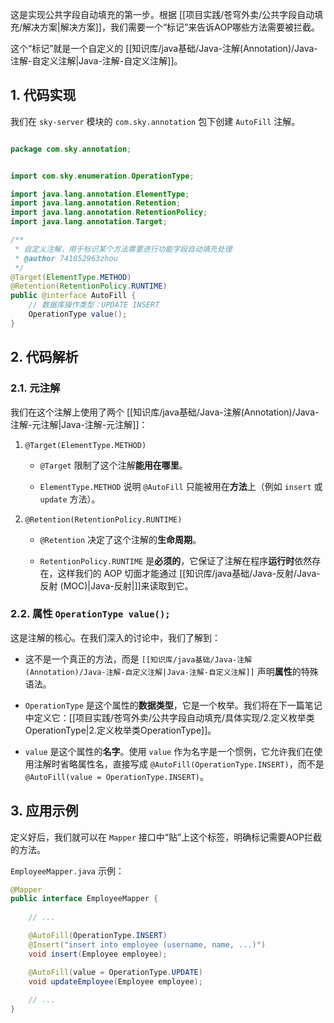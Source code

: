 
这是实现公共字段自动填充的第一步。根据 [[项目实践/苍穹外卖/公共字段自动填充/解决方案|解决方案]]，我们需要一个“标记”来告诉AOP哪些方法需要被拦截。

这个“标记”就是一个自定义的 [[知识库/java基础/Java-注解(Annotation)/Java-注解-自定义注解|Java-注解-自定义注解]]。

## 1. 代码实现

我们在 `sky-server` 模块的 `com.sky.annotation` 包下创建 `AutoFill` 注解。


```java

package com.sky.annotation;


import com.sky.enumeration.OperationType;

import java.lang.annotation.ElementType;
import java.lang.annotation.Retention;
import java.lang.annotation.RetentionPolicy;
import java.lang.annotation.Target;

/**
 * 自定义注解，用于标识某个方法需要进行功能字段自动填充处理
 * @author 741852963zhou
 */
@Target(ElementType.METHOD)
@Retention(RetentionPolicy.RUNTIME)
public @interface AutoFill {
    // 数据库操作类型：UPDATE INSERT
    OperationType value();
}

```
## 2. 代码解析

### 2.1. 元注解

我们在这个注解上使用了两个 [[知识库/java基础/Java-注解(Annotation)/Java-注解-元注解|Java-注解-元注解]]：

1. `@Target(ElementType.METHOD)`

    - `@Target` 限制了这个注解**能用在哪里**。
        
    - `ElementType.METHOD` 说明 `@AutoFill` 只能被用在**方法**上（例如 `insert` 或 `update` 方法）。
        
2. `@Retention(RetentionPolicy.RUNTIME)`
    
    - `@Retention` 决定了这个注解的**生命周期**。
        
    - `RetentionPolicy.RUNTIME` 是**必须的**，它保证了注解在程序**运行时**依然存在，这样我们的 AOP 切面才能通过 [[知识库/java基础/Java-反射/Java-反射 (MOC)|Java-反射|]]来读取到它。
        

### 2.2. 属性 `OperationType value();`

这是注解的核心。在我们深入的讨论中，我们了解到：

- 这不是一个真正的方法，而是 `[[知识库/java基础/Java-注解(Annotation)/Java-注解-自定义注解|Java-注解-自定义注解]]` 声明**属性**的特殊语法。
    
- `OperationType` 是这个属性的**数据类型**，它是一个枚举。我们将在下一篇笔记中定义它：[[项目实践/苍穹外卖/公共字段自动填充/具体实现/2.定义枚举类OperationType|2.定义枚举类OperationType]]。
    
- `value` 是这个属性的**名字**。使用 `value` 作为名字是一个惯例，它允许我们在使用注解时省略属性名，直接写成 `@AutoFill(OperationType.INSERT)`，而不是 `@AutoFill(value = OperationType.INSERT)`。
    

## 3. 应用示例

定义好后，我们就可以在 `Mapper` 接口中“贴”上这个标签，明确标记需要AOP拦截的方法。

`EmployeeMapper.java` 示例：

```java
@Mapper
public interface EmployeeMapper {
    
    // ...

    @AutoFill(OperationType.INSERT)
    @Insert("insert into employee (username, name, ...)")
    void insert(Employee employee);

    @AutoFill(value = OperationType.UPDATE)
    void updateEmployee(Employee employee);
    
    // ...
}
```